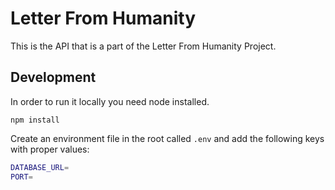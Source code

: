 # Letter From Humanity

This is the API that is a part of the Letter From Humanity Project.

## Development

In order to run it locally you need node installed.

`npm install`

Create an environment file in the root called `.env` and add the following keys with proper values:

```sh
DATABASE_URL=
PORT=
```

